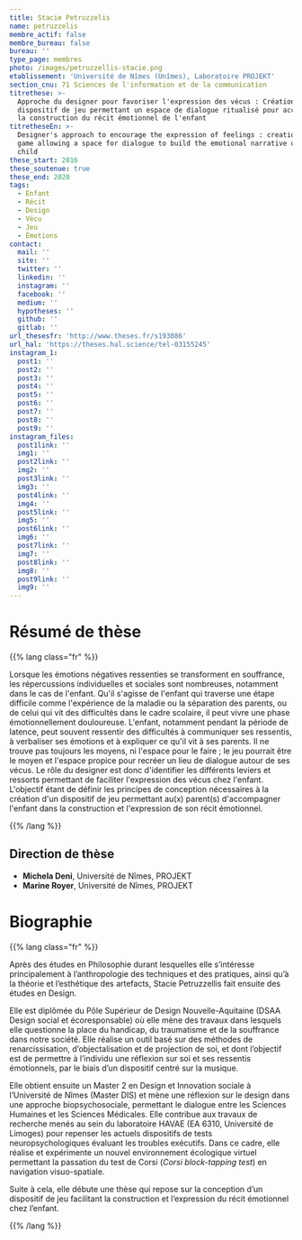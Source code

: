 ```yaml
---
title: Stacie Petruzzelis
name: petruzzelis
membre_actif: false
membre_bureau: false
bureau: ''
type_page: membres
photo: /images/petruzzellis-stacie.png
etablissement: 'Université de Nîmes (Unîmes), Laboratoire PROJEKT'
section_cnu: 71 Sciences de l'information et de la communication
titrethese: >-
  Approche du designer pour favoriser l'expression des vécus : Création d'un
  dispositif de jeu permettant un espace de dialogue ritualisé pour accompagner
  la construction du récit émotionnel de l'enfant
titretheseEn: >-
  Designer's approach to encourage the expression of feelings : creation of a
  game allowing a space for dialogue to build the emotional narrative of the
  child
these_start: 2016
these_soutenue: true
these_end: 2020
tags:
  - Enfant
  - Récit
  - Design
  - Vécu
  - Jeu
  - Émotions
contact:
  mail: ''
  site: ''
  twitter: ''
  linkedin: ''
  instagram: ''
  facebook: ''
  medium: ''
  hypotheses: ''
  github: ''
  gitlab: ''
url_thesesfr: 'http://www.theses.fr/s193886'
url_hal: 'https://theses.hal.science/tel-03155245'
instagram_1:
  post1: ''
  post2: ''
  post3: ''
  post4: ''
  post5: ''
  post6: ''
  post7: ''
  post8: ''
  post9: ''
instagram_files:
  post1link: ''
  img1: ''
  post2link: ''
  img2: ''
  post3link: ''
  img3: ''
  post4link: ''
  img4: ''
  post5link: ''
  img5: ''
  post6link: ''
  img6: ''
  post7link: ''
  img7: ''
  post8link: ''
  img8: ''
  post9link: ''
  img9: ''
---
```


<!-- Supprimer les parties non remplies (supprimer les blocks de lang s'il n'y a pas deux langues). Tu es libre d'ajouter ce que tu veux à cette partie -->

# Résumé de thèse

{{% lang class="fr" %}}

Lorsque les émotions négatives ressenties se transforment en souffrance, les répercussions individuelles et sociales sont nombreuses, notamment dans le cas de l'enfant. Qu'il s'agisse de l'enfant qui traverse une étape difficile comme l'expérience de la maladie ou la séparation des parents, ou de celui qui vit des difficultés dans le cadre scolaire, il peut vivre une phase émotionnellement douloureuse. L'enfant, notamment pendant la période de latence, peut souvent ressentir des difficultés à communiquer ses ressentis, à verbaliser ses émotions et à expliquer ce qu'il vit à ses parents. Il ne trouve pas toujours les moyens, ni l'espace pour le faire ; le jeu pourrait être le moyen et l'espace propice pour recréer un lieu de dialogue autour de ses vécus. Le rôle du designer est donc d'identifier les différents leviers et ressorts permettant de faciliter l'expression des vécus chez l'enfant. L'objectif étant de définir les principes de conception nécessaires à la création d'un dispositif de jeu permettant au(x) parent(s) d'accompagner l'enfant dans la construction et l'expression de son récit émotionnel.

{{% /lang %}}

## Direction de thèse

* **Michela Deni**, Université de Nîmes, PROJEKT
* **Marine Royer**, Université de Nîmes, PROJEKT

# Biographie

{{% lang class="fr" %}}

Après des études en Philosophie durant lesquelles elle s’intéresse principalement à l’anthropologie des techniques et des pratiques, ainsi qu’à la théorie et l’esthétique des artefacts, Stacie Petruzzellis fait ensuite des études en Design.

Elle est diplômée du Pôle Supérieur de Design Nouvelle-Aquitaine (DSAA Design social et écoresponsable) où elle mène des travaux dans lesquels elle questionne la place du handicap, du traumatisme et de la souffrance dans notre société. Elle réalise un outil basé sur des méthodes de renarcissisation, d’objectalisation et de projection de soi, et dont l’objectif est de permettre à l’individu une réflexion sur soi et ses ressentis émotionnels, par le biais d’un dispositif centré sur la musique.

Elle obtient ensuite un Master 2 en Design et Innovation sociale à l’Université de Nîmes (Master DIS) et mène une réflexion sur le design dans une approche biopsychosociale, permettant le dialogue entre les Sciences Humaines et les Sciences Médicales. Elle contribue aux travaux de recherche menés au sein du laboratoire HAVAE (EA 6310, Université de Limoges) pour repenser les actuels dispositifs de tests neuropsychologiques évaluant les troubles exécutifs. Dans ce cadre, elle réalise et expérimente un nouvel environnement écologique virtuel permettant la passation du test de Corsi (*Corsi block-tapping test*) en navigation visuo-spatiale.

Suite à cela, elle débute une thèse qui repose sur la conception d’un dispositif de jeu facilitant la construction et l’expression du récit émotionnel chez l’enfant.

{{% /lang %}}
